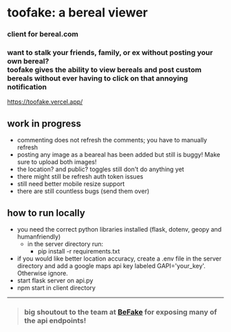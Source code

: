 # toofake: a bereal viewer

### client for bereal.com
### want to stalk your friends, family, or ex without posting your own bereal? </br> toofake gives the ability to view bereals and post custom bereals without ever having to click on that annoying notification

https://toofake.vercel.app/

## work in progress
- commenting does not refresh the comments; you have to manually refresh
- posting any image as a beareal has been added but still is buggy! Make sure to upload both images!
 - the location? and public? toggles still don't do anything yet
- there might still be refresh auth token issues
- still need better mobile resize support
- there are still countless bugs (send them over)

## how to run locally

* you need the correct python libraries installed (flask, dotenv, geopy and humanfriendly) 
  * in the server directory run:
    - pip install -r requirements.txt
* if you would like better location accuracy, create a .env file in the server directory and add a google maps api key labeled GAPI='your_key'. Otherwise ignore.
* start flask server on api.py
* npm start in client directory

---

> ### big shoutout to the team at [BeFake](https://github.com/notmarek/BeFake) for exposing many of the api endpoints!
